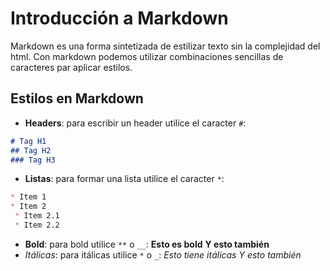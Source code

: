 # Introducción a Markdown
Markdown es una forma sintetizada de estilizar texto sin la complejidad
del html. Con markdown podemos utilizar combinaciones sencillas de
caracteres par aplicar estilos.

## Estilos en Markdown
* __Headers__: para escribir un header utilice el caracter `#`:
```markdown
# Tag H1
## Tag H2
### Tag H3
```
* __Listas__: para formar una lista utilice el caracter `*`:
```markdown
* Item 1
* Item 2
 * Item 2.1
 * Item 2.2
```
* __Bold__: para bold utilice `**` o `__`:
**Esto es bold**
__Y esto también__
* _Itálicas_: para itálicas utilice `*` o `_`:
*Esto tiene itálicas*
_Y esto también_


